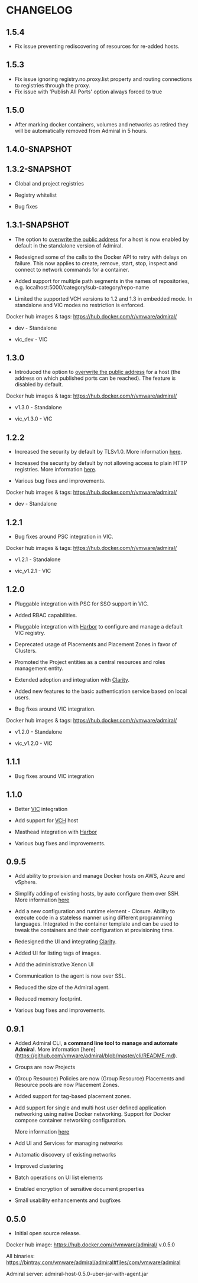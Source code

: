 # CHANGELOG

## 1.5.4

* Fix issue preventing rediscovering of resources for re-added hosts.

## 1.5.3

* Fix issue ignoring registry.no.proxy.list property and routing connections to registries through the proxy.
* Fix issue with 'Publish All Ports' option always forced to true

## 1.5.0

* After marking docker containers, volumes and networks as retired they will be automatically removed from Admiral in 5 hours.

## 1.4.0-SNAPSHOT

## 1.3.2-SNAPSHOT

* Global and project registries

* Registry whitelist

* Bug fixes

## 1.3.1-SNAPSHOT

* The option to [overwrite the public address](https://github.com/vmware/admiral/wiki/Configuration-guide#enable-or-disable-the-option-to-overwrite-the-public-address-for-a-host) for a host is now enabled by default in the standalone version of Admiral.

* Redesigned some of the calls to the Docker API to retry with delays on failure. This now applies to create, remove, start, stop, inspect and connect to network commands for a container.

* Added support for multiple path segments in the names of repositories, e.g. localhost:5000/category/sub-category/repo-name

* Limited the supported VCH versions to 1.2 and 1.3 in embedded mode. In standalone and VIC modes no restriction is enforced.

Docker hub images & tags: https://hub.docker.com/r/vmware/admiral/

* dev - Standalone

* vic_dev - VIC

## 1.3.0

* Introduced the option to [overwrite the public address](https://github.com/vmware/admiral/wiki/Configuration-guide#enable-or-disable-the-option-to-overwrite-the-public-address-for-a-host) for a host (the address on which published ports can be reached). The feature is disabled by default.

Docker hub images & tags: https://hub.docker.com/r/vmware/admiral/

* v1.3.0 - Standalone

* vic_v1.3.0 - VIC

## 1.2.2

* Increased the security by default by TLSv1.0. More information [here](https://github.com/vmware/admiral/wiki/Configuration-guide#allow-usage-of-tls-v10).

* Increased the security by default by not allowing access to plain HTTP registries. More information [here](https://github.com/vmware/admiral/wiki/Configuration-guide#allow-access-to-plain-http-registries).

* Various bug fixes and improvements.

Docker hub images & tags: https://hub.docker.com/r/vmware/admiral/

* dev - Standalone

## 1.2.1

* Bug fixes around PSC integration in VIC.

Docker hub images & tags: https://hub.docker.com/r/vmware/admiral/

* v1.2.1 - Standalone

* vic_v1.2.1 - VIC

## 1.2.0

* Pluggable integration with PSC for SSO support in VIC.

* Added RBAC capabilities.

* Pluggable integration with [Harbor](https://vmware.github.io/harbor/) to configure and manage a default VIC registry.

* Deprecated usage of Placements and Placement Zones in favor of Clusters.

* Promoted the Project entities as a central resources and roles management entity.

* Extended adoption and integration with [Clarity](https://vmware.github.io/clarity/).

* Added new features to the basic authentication service based on local users.

* Bug fixes around VIC integration.

Docker hub images & tags: https://hub.docker.com/r/vmware/admiral/

* v1.2.0 - Standalone

* vic_v1.2.0 - VIC

## 1.1.1

* Bug fixes around VIC integration

## 1.1.0

* Better [VIC](https://vmware.github.io/vic-product/) integration

* Add support for [VCH](https://vmware.github.io/vic/) host

* Masthead integration with [Harbor](https://vmware.github.io/harbor/)

* Various bug fixes and improvements.

## 0.9.5

* Add ability to provision and manage Docker hosts on AWS, Azure and vSphere.

* Simplify adding of existing hosts, by auto configure them over SSH. More information [here](https://github.com/vmware/admiral/wiki/User-guide#automatic-configuration-over-ssh)

* Add a new configuration and runtime element - Closure. Ability to execute code in a stateless manner using different programming languages. Integrated in the container template and can be used to tweak the containers and their configuration at provisioning time.

* Redesigned the UI and integrating [Clarity](https://vmware.github.io/clarity/).

* Added UI for listing tags of images.

* Add the administrative Xenon UI

* Communication to the agent is now over SSL.

* Reduced the size of the Admiral agent.

* Reduced memory footprint.

* Various bug fixes and improvements.

## 0.9.1

* Added Admiral CLI, **a command line tool to manage and automate Admiral**. More information [here] (https://github.com/vmware/admiral/blob/master/cli/README.md).

* Groups are now Projects

* (Group Resource) Policies are now (Group Resource) Placements and Resource pools are now Placement Zones.

* Added support for tag-based placement zones.

* Add support for single and multi host user defined application networking using native Docker networking. Support for Docker compose container networking configuration.

  More information [here](https://github.com/vmware/admiral/wiki/User-guide#networking)

* Add UI and Services for managing networks

* Automatic discovery of existing networks

* Improved clustering

* Batch operations on UI list elements

* Enabled encryption of sensitive document properties

* Small usability enhancements and bugfixes

## 0.5.0

* Initial open source release.

Docker hub image: https://hub.docker.com/r/vmware/admiral/ v.0.5.0

All binaries: https://bintray.com/vmware/admiral/admiral#files/com/vmware/admiral

Admiral server: admiral-host-0.5.0-uber-jar-with-agent.jar